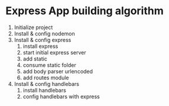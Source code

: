 # Express App building algorithm

1. Initialize project
2. Install & config nodemon
3. Install & config express
   1. install express
   2. start initial express server
   3. add static 
   4. consume static folder
   5. add body parser urlencoded
   6. add routes module
4. Install & config handlebars
   1. install handlebars
   2. config handlebars with express
